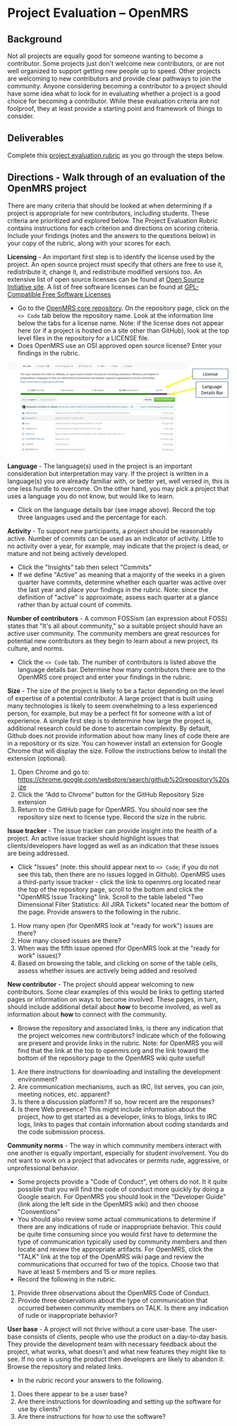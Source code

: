# Project Evaluation – OpenMRS

## Background

Not all projects are equally good for someone wanting to become a contributor. Some projects just don't welcome new contributors, or are not well organized to support getting new people up to speed. Other projects are welcoming to new contributors and provide clear pathways to join the community. Anyone considering becoming a contributor to a project should have some idea what to look for in evaluating whether a project is a good choice for becoming a contributor. While these evaluation criteria are not foolproof, they at least provide a starting point and framework of things to consider.


## Deliverables

Complete this [project evaluation rubric](project_evaluation_rubric.md) as you go through
the steps below.  

## Directions - Walk through of an evaluation of the OpenMRS project

There are many criteria that should be looked at when determining if a project is appropriate for new contributors, including students. These criteria are prioritized and explored below. The Project Evaluation Rubric contains instructions for each criterion and directions on scoring criteria. Include your findings (notes and the answers to the questions below) in your copy of the rubric, along with your scores for each.

__Licensing__ - An important first step is to identify the license used by the project. An open source project must specify that others are free to use it, redistribute it, change it, and redistribute modified versions too. An extensive list of open source licenses can be found at [Open Source Initiative site](https://opensource.org/licenses/alphabetical). A list of free software licenses can be found at [GPL-Compatible Free Software Licenses](https://www.gnu.org/licenses/license-list.html#GPLCompatibleLicenses)

-   Go to the [OpenMRS core repository](https://github.com/openmrs/openmrs-core). On the repository page, click on the `<> Code` tab below the repository name. Look at the information line below the tabs for a license name. Note: if the license does not appear here (or if a project is hosted on a site other than GitHub), look at the top level files in the repository for a LICENSE file.
-   Does OpenMRS use an OSI approved open source license? Enter your findings in the rubric.

![OpenMRS repository screenshot](img/proj_eval_OpenMRS.jpg)

__Language__ - The language(s) used in the project is an important consideration but interpretation may vary. If the project is written in a language(s) you are already familiar with, or better yet, well versed in, this is one less hurdle to overcome. On the other hand, you may pick a project that uses a language you do not know, but would like to learn.

-   Click on the language details bar (see image above). Record the top three languages used and the percentage for each.

__Activity__ - To support new participants, a project should be reasonably active. Number of commits can be used as an indicator of activity. Little to no activity over a year, for example, may indicate that the project is dead, or mature and not being actively developed.

-   Click the "Insights" tab then select "Commits"
-   If we define "Active" as meaning that a majority of the weeks in a given quarter have commits, determine whether each quarter was active over the last year and place your findings in the rubric. Note: since the definition of "active" is approximate, assess each quarter at a glance rather than by actual count of commits.

__Number of contributors__ - A common FOSSism (an expression about FOSS) states that "It's all about community," so a suitable project should have an active user community. The community members are great resources for potential new contributors as they begin to learn about a new project, its culture, and norms.

-   Click the `<> Code` tab. The number of contributors is listed above the language details bar. Determine how many contributors there are to the OpenMRS core project and enter your findings in the rubric.

__Size__ - The size of the project is likely to be a factor depending on the level of expertise of a potential contributor. A large project that is built using many technologies is likely to seem overwhelming to a less experienced person, for example, but may be a perfect fit for someone with a lot of experience. A simple first step is to determine how large the project is, additional research could be done to ascertain complexity. By default, Github does not provide information about how many lines of code there are in a repository or its size. You can however install an extension for Google Chrome that will display the size. Follow the instructions below to install the extension (optional).

1.  Open Chrome and go to: <https://chrome.google.com/webstore/search/github%20repository%20size>
2.  Click the “Add to Chrome” button for the GitHub Repository Size extension
3.  Return to the GitHub page for OpenMRS. You should now see the repository size next to license type. Record the size in the rubric.

__Issue tracker__ - The issue tracker can provide insight into the health of a project. An active issue tracker should highlight issues that clients/developers have logged as well as an indication that these issues are being addressed.

-   Click "Issues" (note: this should appear next to `<> Code`; if you do not see this tab, then there are no issues logged in Github). OpenMRS uses a third-party issue tracker - click the link to openmrs.org located near the top of the repository page, scroll to the bottom and click the "OpenMRS Issue Tracking" link. Scroll to the table labeled "Two Dimensional Filter Statistics: All JIRA Tickets" located near the bottom of the page. Provide answers to the following in the rubric.

1.  How many open (for OpenMRS look at "ready for work") issues are there?
2.  How many closed issues are there?
3.  When was the fifth issue opened (for OpenMRS look at the "ready for work" issues)?
4.  Based on browsing the table, and clicking on some of the table cells, assess whether issues are actively being added and resolved

__New contributor__ - The project should appear welcoming to new contributors. Some clear examples of this would be links to getting started pages or information on ways to become involved. These pages, in turn, should include additional detail about __how__ to become involved, as well as information about __how__ to connect with the community.

-   Browse the repository and associated links, is there any indication that the project welcomes new contributors? Indicate which of the following are present and provide links in the rubric. Note: for OpenMRS you will find that the link at the top to openmrs.org and the link toward the bottom of the repository page to the OpenMRS wiki quite useful!

1.  Are there instructions for downloading and installing the development environment?
2.  Are communication mechanisms, such as IRC, list serves, you can join, meeting notices, etc. apparent?
3.  Is there a discussion platform? If so, how recent are the responses?
4.  Is there Web presence? This might include information about the project, how to get started as a developer, links to blogs, links to IRC logs, links to pages that contain information about coding standards and the code submission process.

__Community norms__ - The way in which community members interact with one another is equally important, especially for student involvement. You do not want to work on a project that advocates or permits rude, aggressive, or unprofessional behavior.

-   Some projects provide a "Code of Conduct", yet others do not. It it quite possible that you will find the code of conduct more quickly by doing a Google search. For OpenMRS you should look in the "Developer Guide" (link along the left side in the OpenMRS wiki) and then choose "Conventions"
-   You should also review some actual communications to determine if there are any indications of rude or inappropriate behavior. This could be quite time consuming since you would first have to determine the type of communication typically used by community members and then locate and review the appropriate artifacts. For OpenMRS, click the "TALK" link at the top of the OpenMRS wiki page and review the communications that occurred for two of the topics. Choose two that have at least 5 members and 15 or more replies.
-   Record the following in the rubric.

1.  Provide three observations about the OpenMRS Code of Conduct.
2.  Provide three observations about the type of communication that occurred between community members on TALK. Is there any indication of rude or inappropriate behavior?

__User base__ - A project will not thrive without a core user-base. The user-base consists of clients, people who use the product on a day-to-day basis. They provide the development team with necessary feedback about the project, what works, what doesn't and what new features they might like to see. If no one is using the product then developers are likely to abandon it. Browse the repository and related links.

-   In the rubric record your answers to the following.

1.  Does there appear to be a user base?
2.  Are there instructions for downloading and setting up the software for use by clients?
3.  Are there instructions for how to use the software?
